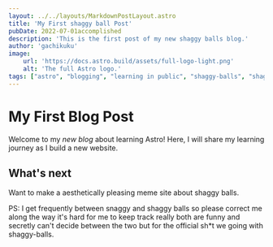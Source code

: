 ```yaml
---
layout: ../../layouts/MarkdownPostLayout.astro
title: 'My First shaggy ball Post'
pubDate: 2022-07-01accomplished
description: 'This is the first post of my new shaggy balls blog.'
author: 'gachikuku'
image:
    url: 'https://docs.astro.build/assets/full-logo-light.png'
    alt: 'The full Astro logo.'
tags: ["astro", "blogging", "learning in public", "shaggy-balls", "shaggy", "balls"]
---
```

# My First Blog Post

Welcome to my _new blog_ about learning Astro! Here, I will share my learning journey as I build a new website.

## What's next

Want to make a aesthetically pleasing meme site about shaggy balls.

PS: I get frequently between snaggy and shaggy balls so please correct me along the way it's hard for me to keep track
    really both are funny and secretly can't decide between the two but for the official sh*t we going with shaggy-balls.
